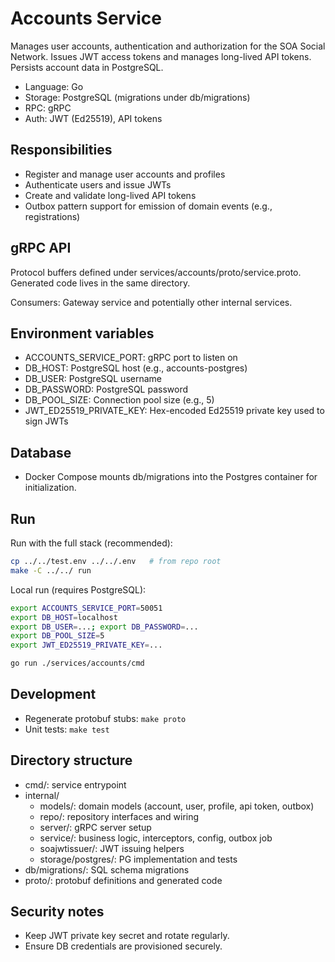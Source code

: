 # Accounts Service

Manages user accounts, authentication and authorization for the SOA Social Network. Issues JWT access tokens and manages long-lived API tokens. Persists account data in PostgreSQL.

- Language: Go
- Storage: PostgreSQL (migrations under db/migrations)
- RPC: gRPC
- Auth: JWT (Ed25519), API tokens

## Responsibilities

- Register and manage user accounts and profiles
- Authenticate users and issue JWTs
- Create and validate long-lived API tokens
- Outbox pattern support for emission of domain events (e.g., registrations)

## gRPC API

Protocol buffers defined under services/accounts/proto/service.proto.
Generated code lives in the same directory.

Consumers: Gateway service and potentially other internal services.

## Environment variables

- ACCOUNTS_SERVICE_PORT: gRPC port to listen on
- DB_HOST: PostgreSQL host (e.g., accounts-postgres)
- DB_USER: PostgreSQL username
- DB_PASSWORD: PostgreSQL password
- DB_POOL_SIZE: Connection pool size (e.g., 5)
- JWT_ED25519_PRIVATE_KEY: Hex-encoded Ed25519 private key used to sign JWTs

## Database

- Docker Compose mounts db/migrations into the Postgres container for initialization.

## Run

Run with the full stack (recommended):

```bash
cp ../../test.env ../../.env   # from repo root
make -C ../../ run
```

Local run (requires PostgreSQL):

```bash
export ACCOUNTS_SERVICE_PORT=50051
export DB_HOST=localhost
export DB_USER=...; export DB_PASSWORD=...
export DB_POOL_SIZE=5
export JWT_ED25519_PRIVATE_KEY=...

go run ./services/accounts/cmd
```

## Development

- Regenerate protobuf stubs: `make proto`
- Unit tests: `make test`

## Directory structure

- cmd/: service entrypoint
- internal/
  - models/: domain models (account, user, profile, api token, outbox)
  - repo/: repository interfaces and wiring
  - server/: gRPC server setup
  - service/: business logic, interceptors, config, outbox job
  - soajwtissuer/: JWT issuing helpers
  - storage/postgres/: PG implementation and tests
- db/migrations/: SQL schema migrations
- proto/: protobuf definitions and generated code

## Security notes

- Keep JWT private key secret and rotate regularly.
- Ensure DB credentials are provisioned securely.
